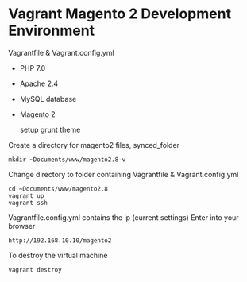 # Vagrant Magento 2 Development Environment
Vagrantfile & Vagrant.config.yml

- PHP 7.0
- Apache 2.4
- MySQL database
- Magento 2 
  
  setup grunt
  theme

Create a directory for magento2 files, synced_folder
```
mkdir ~Documents/www/magento2.8-v
```     
Change directory to folder containing Vagrantfile & Vagrant.config.yml
```
cd ~Documents/www/magento2.8
vagrant up
vagrant ssh
```

Vagrantfile.config.yml contains the ip (current settings)
Enter into your browser
```
http://192.168.10.10/magento2
```

To destroy the virtual machine 
```
vagrant destroy
```
